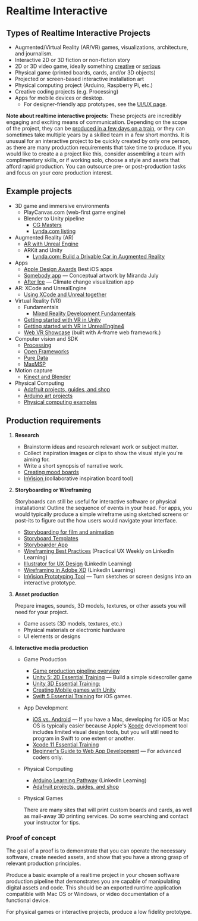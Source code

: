 # Realtime Interactive

## Types of Realtime Interactive Projects

* Augmented/Virtual Reality \(AR/VR\) games, visualizations, architecture, and journalism. 
* Interactive 2D or 3D fiction or non-fiction story
* 2D or 3D video game, ideally something [creative](https://thegameawards.com/nominees/fresh-indie-game) or [serious](https://en.wikipedia.org/wiki/Serious_game)
* Physical game \(printed boards, cards, and/or 3D objects\)
* Projected or screen-based interactive installation art
* Physical computing project \(Arduino, Raspberry Pi, etc.\)
* Creative coding projects \(e.g. Processing)
* Apps for mobile devices or desktop. 
   * For designer-friendly app prototypes, see the [UI/UX page](products-services.md).


**Note about realtime interactive projects:** These projects are incredibly engaging and exciting means of communication. Depending on the scope of the project, they can be [produced in a few days on a train](https://trainjam.com/), or they can sometimes take multiple years by a skilled team in a few short months. It is unusual for an interactive project to be quickly created by only one person, as there are many production requirements that take time to produce. If you would like to create a a project like this, consider assembling a team with complimentary skills, or if working solo, choose a style and assets that afford rapid production. You can outsource pre- or post-production tasks and focus on your core production interest.

## Example projects

* 3D game and immersive environments
  * PlayCanvas.com (web-first game engine)
  * Blender to Unity pipeline
    * [CG Masters](https://cgmasters.net/free-tutorials/creating-games-with-unity-and-blender/)
    * [Lynda.com listing](https://www.lynda.com/search?q=blender+unity)
* Augmented Reality \(AR\)
  * [AR with Unreal Engine](https://www.lynda.com/Software-Development-tutorials/AR-Unreal-Engine/647670/707639-4.html?org=psu.edu)
  * ARKit and Unity
    * [Lynda.com: Build a Drivable Car in Augmented Reality](https://www.linkedin.com/learning/arkit-and-unity-build-a-drivable-car-in-augmented-reality/introduction?u=76811570)
* Apps
   * [Apple Design Awards](https://developer.apple.com/design/awards/) Best iOS apps
   * [Somebody app](http://somebodyapp.com/) — Conceptual artwork by Miranda July
   * [After Ice](https://www.climatecentral.org/news/app-sea-level-rise-21374) — Climate change visualization app
* AR: XCode and UnrealEngine
    * [Using XCode and Unreal together](https://www.linkedin.com/learning/introduction-to-ar-with-unreal-and-xcode-for-developers/welcome?u=76811570)
* Virtual Reality \(VR\)
  * Fundamentals
    * [Mixed Reality Development Fundamentals](https://www.linkedin.com/learning/mixed-reality-development-fundamentals/introduction?u=76811570)
  * [Getting started with VR in Unity](https://learn.unity.com/tutorial/vr-best-practice) 
  * [Getting started with VR in UnrealEngine4](https://www.tomlooman.com/getting-started-with-vr/)
  * [Web VR Showcase](https://aframe.io/showcase/) \(built with A-frame web framework.\)
* Computer vision and SDK
  * [Processing](https://processing.org/)
  * [Open Frameworks](https://openframeworks.cc/)
  * [Pure Data](https://puredata.info/)
  * [MaxMSP](https://cycling74.com/products/max/)
* Motion capture
  * [Kinect and Blender](https://www.youtube.com/watch?v=1UPZtS5LVvw)
* Physical Computing
   * [Adafruit projects, guides, and shop](https://learn.adafruit.com/)
   * [Arduino art projects](https://create.arduino.cc/projecthub/projects/tags/art)
   * [Physical computing examples](https://sunnie-sva-physicalcomputing.tumblr.com/)


## Production requirements

1. **Research**

   * Brainstorm ideas and research relevant work or subject matter.
   * Collect inspiration images or clips to show the visual style you're aiming for. 
   * Write a short synopsis of narrative work.
   * [Creating mood boards](https://www.linkedin.com/learning/developing-a-mood-board/welcome?u=76811570)
   * [InVision ](https://www.invisionapp.com/)\(collaborative inspiration board tool\)

2. **Storyboarding or Wireframing**

   Storyboards can still be useful for interactive software or physical installations! Outline the sequence of events in your head. For apps, you would typically produce a simple wireframe using sketched screens or post-its to figure out the how users would navigate your interface.

   
   * [Storyboarding for film and animation](https://www.youtube.com/watch?v=RQsvhq28sOI)
   * [Storyboard Templates](https://boords.com/storyboard-template)
   * [Storyboarder App](https://wonderunit.com/storyboarder/)
   * [Wireframing Best Practices](https://www.linkedin.com/learning/practical-ux-weekly-season-one/wireframing-best-practices?u=76811570) \(Practical UX Weekly on LinkedIn Learning\)
   * [Illustrator for UX Design](https://www.linkedin.com/learning/illustrator-for-ux-design/artboards-for-mobile-and-responsive-design?u=76811570) \(LinkedIn Learning\)
   * [Wireframing in Adobe XD](https://www.linkedin.com/learning/learning-adobe-xd-2/wireframe?u=76811570) (LinkedIn Learning\)
   * [InVision Prototyping Tool](https://www.invisionapp.com/cloud/prototype) — Turn sketches or screen designs into an interactive prototype.


3. **Asset production**

   Prepare images, sounds, 3D models, textures, or other assets you will need for your project.
   * Game assets \(3D models, textures, etc.\)
   * Physical materials or electronic hardware
   * UI elements or designs

4. **Interactive media production**
   * Game Production
      * [Game production pipeline overview](https://www.researchgate.net/publication/267417785_Content_Creation_for_a_3D_Game_with_Maya_and_Unity_3D)
      * [Unity 5: 2D Essential Training](https://www.linkedin.com/learning/unity-5-2d-essential-training/animate-repeat-background-textures?u=76811570) — Build a simple sidescroller game
      * [Unity 3D Essential Training:](https://www.linkedin.com/learning/unity-3d-2019-essential-training/visualize-a-house-project-with-unity-2019?u=76811570)
      * [Creating Mobile games with Unity](https://www.linkedin.com/learning/creating-mobile-games-with-unity/welcome?u=76811570)
      * [Swift 5 Essential Training](https://www.linkedin.com/learning/swift-5-essential-training/begin-an-adventure-with-swift-5?u=76811570) for iOS games.
   * App Development
      * [iOS vs. Android](https://theappsolutions.com/blog/development/ios-vs-android/) — If you have a Mac, developing for iOS or Mac OS is typically easier because Apple's [Xcode](https://developer.apple.com/xcode/) development tool includes limited visual design tools, but you will still need to program in Swift to one extent or another.
      * [Xcode 11 Essential Training](https://www.linkedin.com/learning/xcode-11-essential-training/learn-to-develop-for-the-apple-platforms?u=76811570)
      * [Beginner's Guide to Web App Development](https://www.budibase.com/blog/web-application-development/) — For advanced coders only.
   * Physical Computing
      * [Arduino Learning Pathway](https://www.linkedin.com/learning/paths/become-an-arduino-developer?u=76811570) \(LinkedIn Learning\)
      * [Adafruit projects, guides, and shop](https://learn.adafruit.com/)
   * Physical Games 
      
      There are many sites that will print custom boards and cards, as well as mail-away 3D printing services. Do some searching and contact your instructor for tips.

   

### Proof of concept

The goal of a proof is to demonstrate that you can operate the necessary software, create needed assets, and show that you have a strong grasp of relevant production principles.

Produce a basic example of a realtime project in your chosen software production pipeline that demonstrates you are capable of manipulating digital assets and code. This should be an exported runtime application compatible with Mac OS or Windows, or video documentation of a functional device.

For physical games or interactive projects, produce a low fidelity prototype.

